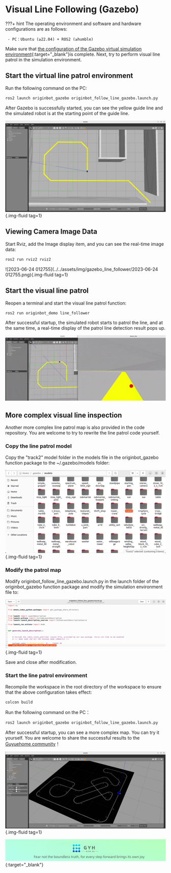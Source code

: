 # **Visual Line Following (Gazebo)**

???+ hint
    The operating environment and software and hardware configurations are as follows:

     - PC：Ubuntu (≥22.04) + ROS2 (≥humble)



Make sure that [the configuration of the Gazebo virtual simulation environment](../application/gazebo_simulation.md){:target="_blank"}is complete. Next, try to perform visual line patrol in the simulation environment.

## **Start the virtual line patrol environment**

Run the following command on the PC:

```bash
ros2 launch originbot_gazebo originbot_follow_line_gazebo.launch.py
```

After Gazebo is successfully started, you can see the yellow guide line and the simulated robot is at the starting point of the guide line.

![image-20230624012441856](../../assets/img/gazebo_line_follower/image-20230624012441856.png){.img-fluid tag=1}



## **Viewing Camera Image Data**

Start Rviz, add the Image display item, and you can see the real-time image data:

```bash
ros2 run rviz2 rviz2
```

![2023-06-24 012755](../../assets/img/gazebo_line_follower/2023-06-24 012755.png){.img-fluid tag=1}



## **Start the visual line patrol**

Reopen a terminal and start the visual line patrol function:

```bash
ros2 run originbot_demo line_follower
```



After successful startup, the simulated robot starts to patrol the line, and at the same time, a real-time display of the patrol line detection result pops up.



![ezgif-1-d9c11f024a](../../assets/img/gazebo_line_follower/ezgif-1-d9c11f024a.gif)





## **More complex visual line inspection**

Another more complex line patrol map is also provided in the code repository. You are welcome to try to rewrite the line patrol code yourself.



### **Copy the line patrol model**

Copy the "track2" model folder in the models file in the originbot_gazebo function package to the ~/.gazebo/models folder:

![image-20230624014733362](../../assets/img/gazebo_line_follower/image-20230624014733362.png){.img-fluid tag=1}



### **Modify the patrol map**

Modify originbot_follow_line_gazebo.launch.py ​​in the launch folder of the originbot_gazebo function package and modify the simulation environment file to:

![image-20230624014931172](../../assets/img/gazebo_line_follower/image-20230624014931172.png){.img-fluid tag=1}

Save and close after modification.



### **Start the line patrol environment**

Recompile the workspace in the root directory of the workspace to ensure that the above configuration takes effect:

```bash
colcon build
```



Run the following command on the PC：

```bash
ros2 launch originbot_gazebo originbot_follow_line_gazebo.launch.py
```



After successful startup, you can see a more complex map. You can try it yourself. You are welcome to share the successful results to the [Guyuehome community](https://www.guyuehome.com/)！

![image-20230624014120181](../../assets/img/gazebo_line_follower/image-20230624014120181.png){.img-fluid tag=1}



[![图片1](../../assets/img/footer_en.png)](https://www.guyuehome.com/){:target="_blank"}

